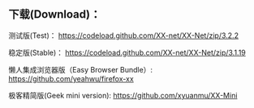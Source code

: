 
## 下载(Download)：
测试版(Test)：
https://codeload.github.com/XX-net/XX-Net/zip/3.2.2

稳定版(Stable)：
https://codeload.github.com/XX-net/XX-Net/zip/3.1.19

懒人集成浏览器版（Easy Browser Bundle）:
https://github.com/yeahwu/firefox-xx

极客精简版(Geek mini version):
https://github.com/xyuanmu/XX-Mini
